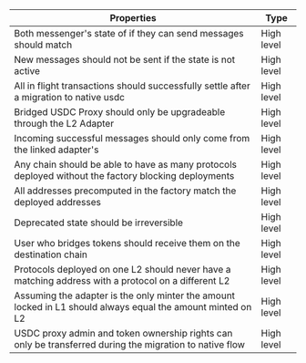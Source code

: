 | Properties                                                                                                   | Type       |
|--------------------------------------------------------------------------------------------------------------|------------|
| Both messenger's state of if they can send messages should match                                             | High level |
| New messages should not be sent if the state is not active                                                   | High level |
| All in flight transactions should successfully settle after a migration to native usdc                       | High level |
| Bridged USDC Proxy should only be upgradeable through the L2 Adapter                                         | High level |
| Incoming  successful messages should only come from the linked adapter's                                     | High level |
| Any chain should be able to have as many protocols deployed without the factory blocking deployments         | High level |
| All addresses precomputed in the factory match the deployed addresses                                        | High level |
| Deprecated state should be irreversible                                                                      | High level |
| User who bridges tokens should receive them on the destination chain                                         | High level |
| Protocols deployed on one L2 should never have a matching address with a protocol on a different L2          | High level |
| Assuming the adapter is the only minter the amount locked in L1 should always equal the amount minted on L2  | High level |
| USDC proxy admin and token ownership rights can only be transferred during the migration to native flow      | High level |